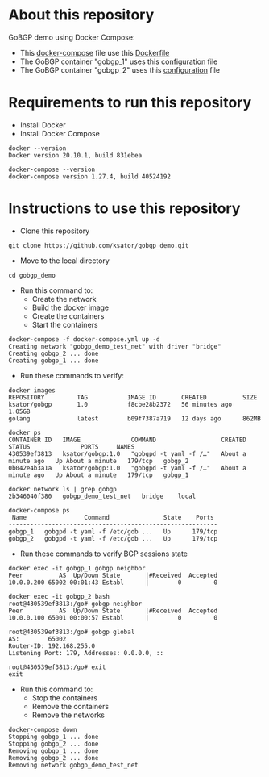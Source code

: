 # About this repository

GoBGP demo using Docker Compose: 
- This [docker-compose](docker-compose.yml) file use this [Dockerfile](Dockerfile)  
- The GoBGP container "gobgp_1" uses this [configuration](gobgp1/gobgp.yml) file   
- The GoBGP container "gobgp_2" uses this [configuration](gobgp2/gobgp.yml) file  


# Requirements to run this repository 

- Install Docker 
- Install Docker Compose 

```
docker --version
Docker version 20.10.1, build 831ebea
```
```
docker-compose --version
docker-compose version 1.27.4, build 40524192
```

# Instructions to use this repository

- Clone this repository 
```
git clone https://github.com/ksator/gobgp_demo.git
```
- Move to the local directory 
```
cd gobgp_demo
```
- Run this command to:
  - Create the network
  - Build the docker image
  - Create the containers
  - Start the containers 

```
docker-compose -f docker-compose.yml up -d
Creating network "gobgp_demo_test_net" with driver "bridge"
Creating gobgp_2 ... done
Creating gobgp_1 ... done
```
- Run these commands to verify: 
```
docker images
REPOSITORY         TAG           IMAGE ID       CREATED          SIZE
ksator/gobgp       1.0           f8cbe28b2372   56 minutes ago   1.05GB
golang             latest        b09f7387a719   12 days ago      862MB

docker ps
CONTAINER ID   IMAGE              COMMAND                  CREATED              STATUS              PORTS     NAMES
430539ef3813   ksator/gobgp:1.0   "gobgpd -t yaml -f /…"   About a minute ago   Up About a minute   179/tcp   gobgp_2
0b042e4b3a1a   ksator/gobgp:1.0   "gobgpd -t yaml -f /…"   About a minute ago   Up About a minute   179/tcp   gobgp_1

docker network ls | grep gobgp
2b346040f380   gobgp_demo_test_net   bridge    local

docker-compose ps
 Name                Command               State    Ports 
----------------------------------------------------------
gobgp_1   gobgpd -t yaml -f /etc/gob ...   Up      179/tcp
gobgp_2   gobgpd -t yaml -f /etc/gob ...   Up      179/tcp
```
- Run these commands to verify BGP sessions state
```
docker exec -it gobgp_1 gobgp neighbor
Peer          AS  Up/Down State       |#Received  Accepted
10.0.0.200 65002 00:01:43 Establ      |        0         0
```
```
docker exec -it gobgp_2 bash
root@430539ef3813:/go# gobgp neighbor
Peer          AS  Up/Down State       |#Received  Accepted
10.0.0.100 65001 00:00:57 Establ      |        0         0

root@430539ef3813:/go# gobgp global  
AS:        65002
Router-ID: 192.168.255.0
Listening Port: 179, Addresses: 0.0.0.0, ::

root@430539ef3813:/go# exit
exit
```
- Run this command to: 
  - Stop the containers 
  - Remove the containers
  - Remove the networks 

```
docker-compose down
Stopping gobgp_1 ... done
Stopping gobgp_2 ... done
Removing gobgp_1 ... done
Removing gobgp_2 ... done
Removing network gobgp_demo_test_net
```


